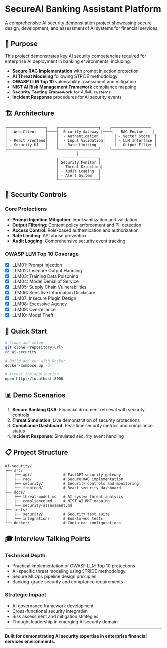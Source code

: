 # SecureAI Banking Assistant Platform

A comprehensive AI security demonstration project showcasing secure design, development, and assessment of AI systems for financial services.

## 🎯 Purpose
This project demonstrates key AI security competencies required for enterprise AI deployment in banking environments, including:

- **Secure RAG Implementation** with prompt injection protection
- **AI Threat Modeling** following STRIDE methodology
- **OWASP LLM Top 10** vulnerability assessment and mitigation
- **NIST AI Risk Management Framework** compliance mapping
- **Security Testing Framework** for AI/ML systems
- **Incident Response** procedures for AI security events

## 🏗️ Architecture

```
┌─────────────────┐    ┌──────────────────┐    ┌─────────────────┐
│   Web Client    │────│  Security Gateway │────│   RAG Engine    │
│                 │    │  - Authentication  │    │ - Vector Store  │
│ - React Frontend│    │  - Input Validation│    │ - LLM Interface │
│ - Security UI   │    │  - Rate Limiting   │    │ - Output Filter │
└─────────────────┘    └──────────────────┘    └─────────────────┘
                                │
                       ┌──────────────────┐
                       │ Security Monitor │
                       │ - Threat Detection│
                       │ - Audit Logging  │
                       │ - Alert System   │
                       └──────────────────┘
```

## 🔐 Security Controls

### Core Protections
- **Prompt Injection Mitigation**: Input sanitization and validation
- **Output Filtering**: Content policy enforcement and PII detection
- **Access Control**: Role-based authentication and authorization
- **Rate Limiting**: API abuse prevention
- **Audit Logging**: Comprehensive security event tracking

### OWASP LLM Top 10 Coverage
- [x] LLM01: Prompt Injection
- [x] LLM02: Insecure Output Handling
- [x] LLM03: Training Data Poisoning
- [x] LLM04: Model Denial of Service
- [x] LLM05: Supply Chain Vulnerabilities
- [x] LLM06: Sensitive Information Disclosure
- [x] LLM07: Insecure Plugin Design
- [x] LLM08: Excessive Agency
- [x] LLM09: Overreliance
- [x] LLM10: Model Theft

## 🚀 Quick Start

```bash
# Clone and setup
git clone <repository-url>
cd ai-security

# Build and run with Docker
docker-compose up -d

# Access the application
open http://localhost:8000
```

## 📊 Demo Scenarios

1. **Secure Banking Q&A**: Financial document retrieval with security controls
2. **Threat Simulation**: Live demonstration of security protections
3. **Compliance Dashboard**: Real-time security metrics and compliance status
4. **Incident Response**: Simulated security event handling

## 📋 Project Structure

```
ai-security/
├── src/
│   ├── api/              # FastAPI security gateway
│   ├── rag/              # Secure RAG implementation
│   ├── security/         # Security controls and monitoring
│   └── frontend/         # React security dashboard
├── docs/
│   ├── threat-model.md   # AI system threat analysis
│   ├── compliance.md     # NIST AI RMF mapping
│   └── security-assessment.md
├── tests/
│   ├── security/         # Security test suite
│   └── integration/      # End-to-end tests
└── docker/               # Container configurations
```

## 🎓 Interview Talking Points

### Technical Depth
- Practical implementation of OWASP LLM Top 10 protections
- AI-specific threat modeling using STRIDE methodology
- Secure MLOps pipeline design principles
- Banking-grade security and compliance requirements

### Strategic Impact
- AI governance framework development
- Cross-functional security integration
- Risk assessment and mitigation strategies
- Thought leadership in emerging AI security domain

---

**Built for demonstrating AI security expertise in enterprise financial services environments.**